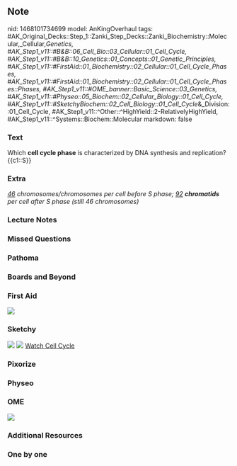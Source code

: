 ## Note
nid: 1468101734699
model: AnKingOverhaul
tags: #AK_Original_Decks::Step_1::Zanki_Step_Decks::Zanki_Biochemistry::Molecular,_Cellular,_Genetics, #AK_Step1_v11::#B&B::06_Cell_Bio::03_Cellular::01_Cell_Cycle, #AK_Step1_v11::#B&B::10_Genetics::01_Concepts::01_Genetic_Principles, #AK_Step1_v11::#FirstAid::01_Biochemistry::02_Cellular::01_Cell_Cycle_Phases, #AK_Step1_v11::#FirstAid::01_Biochemistry::02_Cellular::01_Cell_Cycle_Phases::Phases, #AK_Step1_v11::#OME_banner::Basic_Science::03_Genetics, #AK_Step1_v11::#Physeo::05_Biochem::02_Cellular_Biology::01_Cell_Cycle, #AK_Step1_v11::#SketchyBiochem::02_Cell_Biology::01_Cell_Cycle_&_Division::01_Cell_Cycle, #AK_Step1_v11::^Other::^HighYield::2-RelativelyHighYield, #AK_Step1_v11::^Systems::Biochem::Molecular
markdown: false

### Text
<div>
  <div>
    <div>
      <div>
        <div>
          <div>
            Which <b>cell cycle phase</b> is characterized by DNA
            synthesis and replication?
          </div>
          <div>
            {{c1::S}}
          </div>
        </div>
      </div>
    </div>
  </div>
</div>

### Extra
<i><u>46</u> chromosomes/chromosomes per cell before S phase;
<u>92</u> <b>chromatids</b> per cell after S phase (still 46
chromosomes)</i>

### Lecture Notes


### Missed Questions


### Pathoma


### Boards and Beyond


### First Aid
<img src="tmpMMpztH.png">

### Sketchy
<img src="Cell%20Cycle.png"> <img src=
"Screen%20Shot%202022-01-30%20at%2010.17.54%20AM.png"> <a href=
"https://dashboard.sketchy.com/study/medical/courses/medical-biochemistry/units/medical-biochemistry-cell-biology/videos/medical-biochemistry-cell-biology-cell-cycle-and-division-cell-cycle?utm_source=anki&utm_medium=partnership&utm_campaign=february_update&utm_content=medical">
Watch Cell Cycle</a>

### Pixorize


### Physeo


### OME
<div class="ome-widget">
  <a href="https://onlinemeded.org/spa/genetics?ref=anki"><img src=
  "_OME_AnkiFlashcards_Topic_6.png"></a>
</div>

### Additional Resources


### One by one

